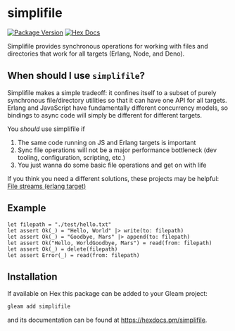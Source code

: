 # simplifile

[![Package Version](https://img.shields.io/hexpm/v/simplifile)](https://hex.pm/packages/simplifile)
[![Hex Docs](https://img.shields.io/badge/hex-docs-ffaff3)](https://hexdocs.pm/simplifile/)

Simplifile provides synchronous operations for working with files and directories that work for all targets (Erlang, Node, and Deno). 

## When should I use `simplifile`?

Simplifile makes a simple tradeoff: it confines itself to a subset of purely synchronous file/directory utilities 
so that it can have one API for all targets. Erlang and JavaScript have fundamentally different concurrency
models, so bindings to async code will simply be different for different targets.

You *should* use simplifile if 
1. The same code running on JS and Erlang targets is important
2. Sync file operations will not be a major performance bottleneck (dev tooling, configuration, scripting, etc.)
3. You just wanna do some basic file operations and get on with life

If you think you need a different solutions, these projects may be helpful:
[File streams (erlang target)](https://github.com/richard-viney/file_streams)

## Example
```gleam
let filepath = "./test/hello.txt"
let assert Ok(_) = "Hello, World" |> write(to: filepath)
let assert Ok(_) = "Goodbye, Mars" |> append(to: filepath)
let assert Ok("Hello, WorldGoodbye, Mars") = read(from: filepath)
let assert Ok(_) = delete(filepath)
let assert Error(_) = read(from: filepath)
```

## Installation

If available on Hex this package can be added to your Gleam project:

```sh
gleam add simplifile
```

and its documentation can be found at <https://hexdocs.pm/simplifile>.
